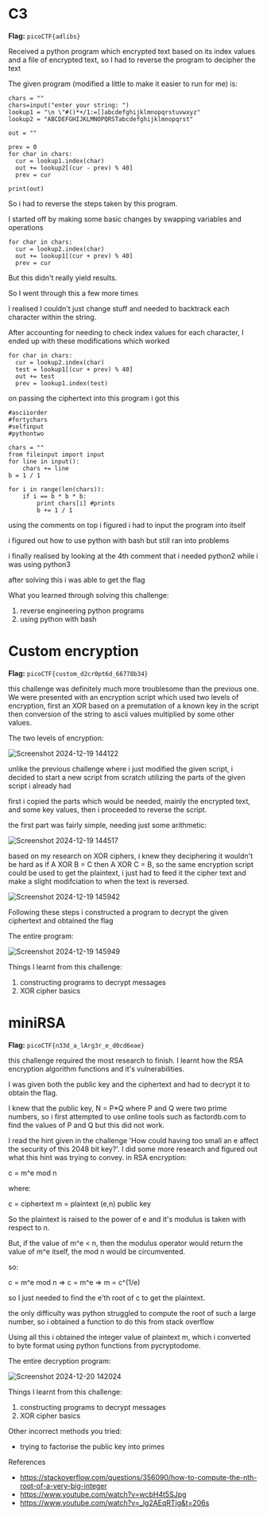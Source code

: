 # C3

**Flag:** `picoCTF{adlibs}`

Received a python program which encrypted text based on its index values and a file of encrypted text, so I had to reverse the program to decipher the text

The given program (modified a little to make it easier to run for me) is:

```
chars = ""
chars=input("enter your string: ")
lookup1 = "\n \"#()*+/1:=[]abcdefghijklmnopqrstuvwxyz"
lookup2 = "ABCDEFGHIJKLMNOPQRSTabcdefghijklmnopqrst"

out = ""

prev = 0
for char in chars:
  cur = lookup1.index(char)
  out += lookup2[(cur - prev) % 40]
  prev = cur

print(out)
```

So i had to reverse the steps taken by this program.

I started off by making some basic changes by swapping variables and operations 

```
for char in chars:
  cur = lookup2.index(char)
  out += lookup1[(cur + prev) % 40]
  prev = cur
```

But this didn't really yield results.

So I went through this a few more times

I realised I couldn't just change stuff and needed to backtrack each character within the string.

After accounting for needing to check index values for each character, I ended up with these modifications which worked

```
for char in chars:
  cur = lookup2.index(char)
  test = lookup1[(cur + prev) % 40]
  out += test
  prev = lookup1.index(test)
```

on passing the ciphertext into this program i got this

```
#asciiorder
#fortychars
#selfinput
#pythontwo

chars = ""
from fileinput import input
for line in input():
    chars += line
b = 1 / 1

for i in range(len(chars)):
    if i == b * b * b:
        print chars[i] #prints
        b += 1 / 1
```

using the comments on top i figured i had to input the program into itself

i figured out how to use python with bash but still ran into problems

i finally realised by looking at the 4th comment that i needed python2 while i was using python3

after solving this i was able to get the flag

What you learned through solving this challenge:

1. reverse engineering python programs
2. using python with bash

# Custom encryption

**Flag:** `picoCTF{custom_d2cr0pt6d_66778b34}`

this challenge was definitely much more troublesome than the previous one. We were presented with an encryption script which used two levels of encryption, first an XOR based on a premutation of a known key in the script then conversion of the string to ascii values multiplied by some other values.

The two levels of encryption:

![Screenshot 2024-12-19 144122](https://github.com/user-attachments/assets/111825af-96f6-485c-bf72-1eb9379ebd01)


unlike the previous challenge where i just modified the given script, i decided to start a new script from scratch utilizing the parts of the given script i already had

first i copied the parts which would be needed, mainly the encrypted text, and some key values, then i proceeded to reverse the script.

the first part was fairly simple, needing just some arithmetic:

![Screenshot 2024-12-19 144517](https://github.com/user-attachments/assets/e29db6c3-c25c-41e9-a5fa-fe25c45d9aed)

based on my research on XOR ciphers, i knew they deciphering it wouldn't be hard as if A XOR B = C then A XOR C = B, so the same encryption script could be used to get the plaintext, i just had to feed it the cipher text and make a slight modifciation to when the text is reversed.

![Screenshot 2024-12-19 145942](https://github.com/user-attachments/assets/f632ef15-1185-4255-8d8c-177ae4b9b7a8)

Following these steps i constructed a program to decrypt the given ciphertext and obtained the flag

The entire program:

![Screenshot 2024-12-19 145949](https://github.com/user-attachments/assets/16c1c8ce-93e0-40f5-a0de-cab83992cf8b)

Things I learnt from this challenge: 

1. constructing programs to decrypt messages
2. XOR cipher basics

# miniRSA

**Flag:** `picoCTF{n33d_a_lArg3r_e_d0cd6eae}`

this challenge required the most research to finish. I learnt how the RSA encryption algorithm functions and it's vulnerabilities.

I was given both the public key and the ciphertext and had to decrypt it to obtain the flag.

I knew that the public key, N = P*Q where P and Q were two prime numbers, so i first attempted to use online tools such as factordb.com to find the values of P and Q but this did not work. 

I read the hint given in the challenge 'How could having too small an e affect the security of this 2048 bit key?'. I did some more research and figured out what this hint was trying to convey. in RSA encryption:

c = m^e mod n

where:

c = ciphertext
m = plaintext
(e,n) public key

So the plaintext is raised to the power of e and it's modulus is taken with respect to n.

But, if the value of m^e < n, then the modulus operator would return the value of m^e itself, the mod n would be circumvented.

so:

c = m^e mod n => c = m^e => m = c^(1/e)

so I just needed to find the e'th root of c to get the plaintext.

the only difficulty was python struggled to compute the root of such a large number, so i obtained a function to do this from stack overflow

Using all this i obtained the integer value of plaintext m, which i converted to byte format using python functions from pycryptodome.

The entire decryption program:

![Screenshot 2024-12-20 142024](https://github.com/user-attachments/assets/bf923fcf-75b0-4bc5-9b65-12ccff861f16)


Things I learnt from this challenge: 

1. constructing programs to decrypt messages
2. XOR cipher basics

Other incorrect methods you tried:

- trying to factorise the public key into primes

References

- https://stackoverflow.com/questions/356090/how-to-compute-the-nth-root-of-a-very-big-integer
- https://www.youtube.com/watch?v=wcbH4t5SJpg
- https://www.youtube.com/watch?v=_lg2AEqRTjg&t=206s














